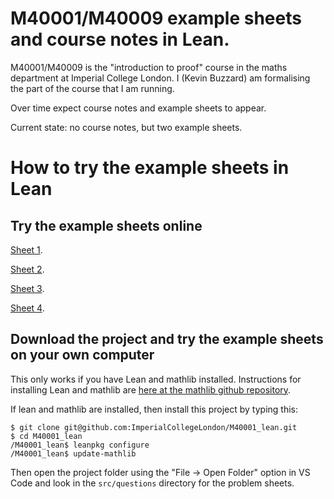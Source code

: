# M40001/M40009 example sheets and course notes in Lean.

M40001/M40009 is the "introduction to proof" course in the maths department at Imperial College London. I (Kevin Buzzard) am formalising the part of the course that I am running.

Over time expect course notes and example sheets to appear.

Current state: no course notes, but two example sheets.

# How to try the example sheets in Lean

## Try the example sheets online

[Sheet 1](https://tinyurl.com/Lean-M40001-Example-Sheet-1).

[Sheet 2](https://tinyurl.com/Lean-M40001-Example-Sheet-2).

[Sheet 3](https://tinyurl.com/Lean-M40001-Example-Sheet-3).

[Sheet 4](https://tinyurl.com/Lean-M40001-Example-Sheet-4).



## Download the project and try the example sheets on your own computer

This only works if you have Lean and mathlib installed. Instructions for installing Lean and mathlib are [here at the mathlib github repository](https://github.com/leanprover-community/mathlib#installation).

If lean and mathlib are installed, then install this project by typing this:

```
$ git clone git@github.com:ImperialCollegeLondon/M40001_lean.git
$ cd M40001_lean
/M40001_lean$ leanpkg configure
/M40001_lean$ update-mathlib
```

Then open the project folder using the "File -> Open Folder" option in VS Code and look in the `src/questions` directory for the problem sheets.
